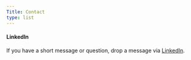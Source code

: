 ```yaml
---
Title: Contact
type: list
---
```



#### LinkedIn
If you have a short message or question, drop a message via [LinkedIn](https://www.linkedin.com/in/jayden-stoll-876ba4132/).


<!-- #### Email
For enquiries or longer messages, please email me. -->



